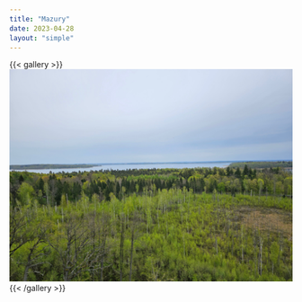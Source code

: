 ```yaml
---
title: "Mazury"
date: 2023-04-28
layout: "simple"
---
```


{{< gallery >}}
  <img src="featured.jpeg" class="grid-w33" />
{{< /gallery >}}
